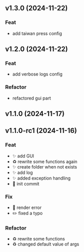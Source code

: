 ## v1.3.0 (2024-11-22)

### Feat

- add taiwan press config

## v1.2.0 (2024-11-22)

### Feat

- add verbose logs config

### Refactor

- refactored gui part

## v1.1.0 (2024-11-17)

## v1.1.0-rc1 (2024-11-16)

### Feat

- :sparkles: add GUI
- :recycle: rewrite some functions again
- :sparkles: create folder when not exists
- :sparkles: add log
- :sparkles: added exception handling
- :tada: init commit

### Fix

- :memo: render error
- :pencil2: fixed a typo

### Refactor

- :recycle: rewrite some functions
- :recycle: changed default value of args
